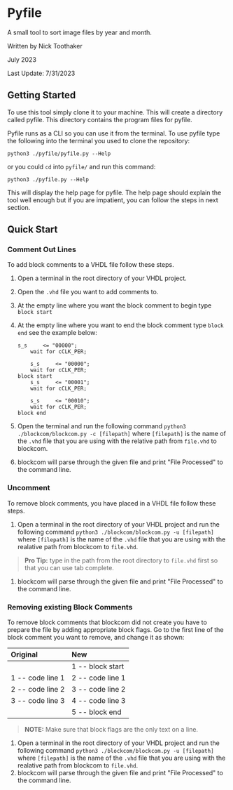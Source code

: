 # Pyfile

A small tool to sort image files by year and month.

Written by Nick Toothaker

July 2023

Last Update: 7/31/2023

## Getting Started

To use this tool simply clone it to your machine. This will create a directory called pyfile. This directory contains the program files for pyfile.

Pyfile runs as a CLI so you can use it from the terminal. To use pyfile type the following into the terminal you used to clone the repository:

```python3 ./pyfile/pyfile.py --Help```

or you could `cd` into `pyfile/` and run this command:

```python3 ./pyfile.py --Help```

This will display the help page for pyfile. The help page should explain the tool well enough but if you are impatient, you can follow the steps in next section.

## Quick Start

### Comment Out Lines

To add block comments to a VHDL file follow these steps.

1. Open a terminal in the root directory of your VHDL project.
1. Open the `.vhd` file you want to add comments to.
1. At the empty line where you want the block comment to begin type `block start`
1. At the empty line where you want to end the block comment type `block end` see the example below:

    ``` 
    s_s     <= "00000";
        wait for cCLK_PER;
       
        s_s     <= "00000";
        wait for cCLK_PER;
    block start
        s_s     <= "00001";
        wait for cCLK_PER;
  
        s_s     <= "00010";
        wait for cCLK_PER;
    block end

1. Open the terminal and run the following command
`python3 ./blockcom/blockcom.py -c [filepath]`
where `[filepath]` is the name of the `.vhd` file that you are using with the relative path from `file.vhd` to blockcom.
1. blockcom will parse through the given file and print "File Processed" to the command line.

### Uncomment

To remove block comments, you have placed in a VHDL file follow these steps.

1. Open a terminal in the root directory of your VHDL project and run the following command
`python3 ./blockcom/blockcom.py -u [filepath]`
where `[filepath]` is the name of the `.vhd` file that you are using with the realative path from blockcom to `file.vhd`.

>**Pro Tip:** type in the path from the root directory to `file.vhd` first so that you can use tab complete.

1. blockcom will parse through the given file and print "File Processed" to the command line.

### Removing existing Block Comments

To remove block comments that blockcom did not create you have to prepare the file by adding appropriate block flags. Go to the first line of the block comment you want to remove, and change it as shown:

| Original | New |
| :--- | :--- |
|| 1 -- block start |
|1  -- code line 1 | 2 -- code line 1 |
|2  -- code line 2 | 3 -- code line 2 |
|3  -- code line 3  | 4 -- code line 3 |
|| 5 -- block end |

>**NOTE:** Make sure that block flags are the only text on a line.

1. Open a terminal in the root directory of your VHDL project and run the following command
`python3 ./blockcom/blockcom.py -u [filepath]`
where `[filepath]` is the name of the `.vhd` file that you are using with the realative path from blockcom to `file.vhd`.
1. blockcom will parse through the given file and print "File Processed" to the command line.